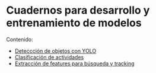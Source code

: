 # Cuadernos para desarrollo y entrenamiento de modelos

Contenido:

- [Deteccción de objetos con YOLO](./yolo)
- [Clasificación de actividades](./activity-classifier)
- [Extracción de features para búsqueda y tracking](./feature_extraction)